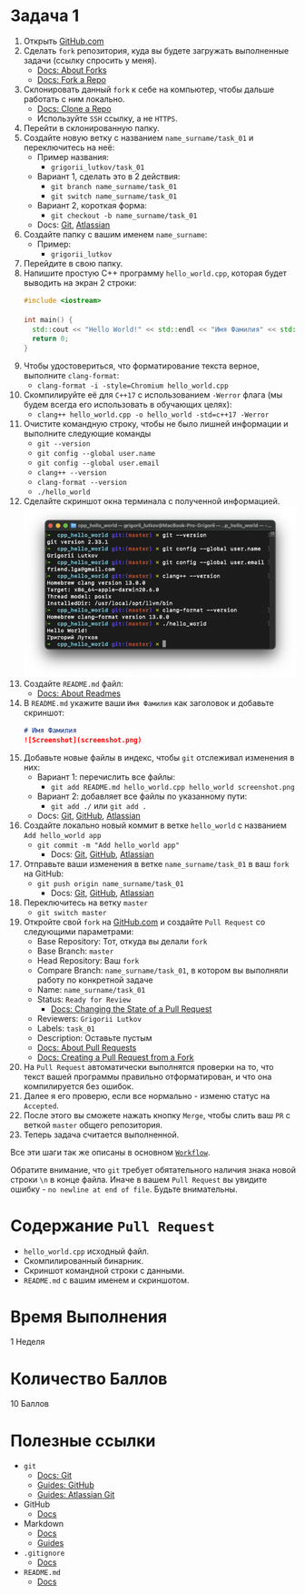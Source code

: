 # Задача 1

1. Открыть [GitHub.com](github.com)
1. Сделать `fork` репозитория, куда вы будете загружать выполненные задачи (ссылку спросить у меня).
    - [Docs: About Forks](https://docs.github.com/en/github/collaborating-with-pull-requests/working-with-forks/about-forks)
    - [Docs: Fork a Repo](https://docs.github.com/en/get-started/quickstart/fork-a-repo)
1. Склонировать данный `fork` к себе на компьютер, чтобы дальше работать с ним локально.
    - [Docs: Clone a Repo](https://docs.github.com/en/repositories/creating-and-managing-repositories/cloning-a-repository)
    - Используйте `SSH` ссылку, а не `HTTPS`.
1. Перейти в склонированную папку.
1. Создайте новую ветку с названием `name_surname/task_01` и переключитесь на неё:
    - Пример названия:
      - `grigorii_lutkov/task_01`
    - Вариант 1, сделать это в 2 действия:
      - `git branch name_surname/task_01`
      - `git switch name_surname/task_01`
    - Вариант 2, короткая форма:
      - `git checkout -b name_surname/task_01`
    - Docs: [Git](https://git-scm.com/book/en/v2/Git-Branching-Branches-in-a-Nutshell), [Atlassian](https://www.atlassian.com/git/tutorials/using-branches)
1. Создайте папку с вашим именем `name_surname`:
    - Пример:
      - `grigorii_lutkov`
1. Перейдите в свою папку.
1. Напишите простую C++ программу `hello_world.cpp`, которая будет выводить на экран 2 строки:
    ```cpp
    #include <iostream>

    int main() {
      std::cout << "Hello World!" << std::endl << "Имя Фамилия" << std::endl;
      return 0;
    }
    ```
1. Чтобы удостовериться, что форматирование текста верное, выполните `clang-format`:
    - `clang-format -i -style=Chromium hello_world.cpp`
1. Скомпилируйте её для `C++17` c использованием `-Werror` флага (мы будем всегда его использовать в обучающих целях):
    - `clang++ hello_world.cpp -o hello_world -std=c++17 -Werror`
1. Очистите командную строку, чтобы не было лишней информации и выполните следующие команды
    - `git --version`
    - `git config --global user.name`
    - `git config --global user.email`
    - `clang++ --version`
    - `clang-format --version`
    - `./hello_world`
1. Сделайте скриншот окна терминала с полученной информацией.
    ![Screenshot](screenshot.png)
1. Создайте `README.md` файл:
    - [Docs: About Readmes](https://docs.github.com/en/repositories/managing-your-repositorys-settings-and-features/customizing-your-repository/about-readmes)
1. В `README.md` укажите ваши `Имя Фамилия` как заголовок и добавьте скриншот:
    ```md
    # Имя Фамилия
    ![Screenshot](screenshot.png)
    ```
1. Добавьте новые файлы в индекс, чтобы `git` отслеживал изменения в них:
    - Вариант 1: перечислить все файлы:
        - `git add README.md hello_world.cpp hello_world screenshot.png`
    - Вариант 2: добавляет все файлы по указанному пути:
        - `git add ./` или `git add .`
    - Docs: [Git](https://git-scm.com/book/en/v2/Git-Basics-Recording-Changes-to-the-Repository), [GitHub](https://github.com/git-guides/git-add), [Atlassian](https://www.atlassian.com/git/tutorials/saving-changes)
1. Создайте локально новый коммит в ветке `hello_world` с названием `Add hello_world app`
    - `git commit -m "Add hello_world app"`
      - Docs: [Git](https://git-scm.com/book/en/v2/Git-Basics-Recording-Changes-to-the-Repository), [GitHub](https://github.com/git-guides/git-commit), [Atlassian](https://www.atlassian.com/git/tutorials/saving-changes/git-commit)
1. Отправьте ваши изменения в ветке `name_surname/task_01` в ваш `fork` на GitHub:
    - `git push origin name_surname/task_01`
      - Docs: [Git](https://git-scm.com/book/en/v2/Git-Basics-Working-with-Remotes), [GitHub](https://github.com/git-guides/git-push), [Atlassian](https://www.atlassian.com/git/tutorials/syncing/git-push)
1. Переключитесь на ветку `master`
    - `git switch master`
1. Откройте свой `fork` на [GitHub.com](github.com) и создайте `Pull Request` со следующими параметрами:
    - Base Repository: Тот, откуда вы делали `fork`
    - Base Branch: `master`
    - Head Repository: Ваш `fork`
    - Compare Branch: `name_surname/task_01`, в котором вы выполняли работу по конкретной задаче
    - Name: `name_surname/task_01`
    - Status: `Ready for Review`
      - [Docs: Changing the State of a Pull Request](https://docs.github.com/en/github/collaborating-with-pull-requests/proposing-changes-to-your-work-with-pull-requests/changing-the-stage-of-a-pull-request)
    - Reviewers: `Grigorii Lutkov`
    - Labels: `task_01`
    - Description: Оставьте пустым
    - [Docs: About Pull Requests](https://docs.github.com/en/github/collaborating-with-pull-requests/proposing-changes-to-your-work-with-pull-requests/about-pull-requests)
    - [Docs: Creating a Pull Request from a Fork](https://docs.github.com/en/github/collaborating-with-pull-requests/proposing-changes-to-your-work-with-pull-requests/creating-a-pull-request-from-a-fork)
1. На `Pull Request` автоматически выполнятся проверки на то, что текст вашей программы правильно отформатирован, и что она компилируется без ошибок.
1. Далее я его проверю, если все нормально - изменю статус на `Accepted`.
1. После этого вы сможете нажать кнопку `Merge`, чтобы слить ваш `PR` с веткой `master` общего репозитория.
1. Теперь задача считается выполненной.

Все эти шаги так же описаны в основном [`Workflow`](/practice#workflow).

Обратите внимание, что `git` требует обятательного наличия знака новой строки `\n` в конце файла.
Иначе в вашем `Pull Request` вы увидите ошибку - `no newline at end of file`.
Будьте внимательны.

# Содержание `Pull Request`

- `hello_world.cpp` исходный файл.
- Скомпилированный бинарник.
- Скриншот командной строки с данными.
- `README.md` с вашим именем и скриншотом.

# Время Выполнения

1 Неделя

# Количество Баллов

10 Баллов

# Полезные ссылки
- `git`
  - [Docs: Git](https://git-scm.com/doc)
  - [Guides: GitHub](https://github.com/git-guides/)
  - [Guides: Atlassian Git](https://www.atlassian.com/git)
- GitHub
  - [Docs](https://docs.github.com/en)
- Markdown
  - [Docs](https://docs.github.com/en/github/writing-on-github/getting-started-with-writing-and-formatting-on-github/basic-writing-and-formatting-syntax)
  - [Guides](https://guides.github.com/features/mastering-markdown/)
- `.gitignore`
  - [Docs](https://git-scm.com/docs/gitignore)
- `README.md`
  - [Docs](https://docs.github.com/en/repositories/managing-your-repositorys-settings-and-features/customizing-your-repository/about-readmes)
